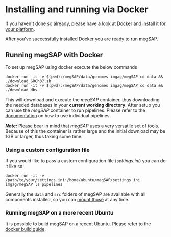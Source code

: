 # Installing and running via Docker

If you haven't done so already, please have a look at [Docker](https://docker.io) and [install it for your platform](https://docs.docker.com/install/).

After you've successfully installed Docker you are ready to run megSAP.

## Running megSAP with Docker

To set up megSAP using docker execute the below commands

```
docker run -it -v $(pwd):/megSAP/data/genomes imgag/megSAP cd data && ./download_GRCh37.sh
docker run -it -v $(pwd):/megSAP/data/genomes imgag/megSAP cd data && ./download_dbs
```

This will download and execute the _megSAP_ container, thus downloading the needed databases in your **current working directory**.
After setup you can use the _megSAP_ container to run pipelines. Please refer to the [documentation](./pipelines.md) on how to use individual pipelines.

***Note:*** Please bear in mind that _megSAP_ uses a very versatile set of tools. Because of this the container is rather large and the initial download may be 1GB or larger, thus taking some time.

### Using a custom configuration file

If you would like to pass a custom configuration file (_settings.ini_) you can do it like so:

```
docker run -it -v /path/to/your/settings.ini:/home/ubuntu/megSAP/settings.ini imgag/megSAP ls pipelines
```

Generally the `data` and `src` folders of megSAP are available with all components installed, so you can [mount those](https://docs.docker.com/storage/volumes/) at any time.

### Running megSAP on a more recent Ubuntu
It is possible to build megSAP on a recent Ubuntu. Please refer to the [docker build guide](./build_docker.md).

